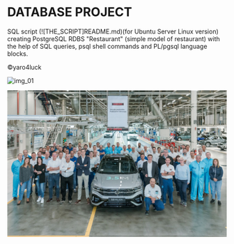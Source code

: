 # DATABASE PROJECT
SQL script (![THE_SCRIPT]README.md)(for Ubuntu Server Linux version) creating PostgreSQL RDBS "Restaurant" (simple model of restaurant) with the help of SQL queries, psql shell commands and PL/pgsql language blocks.

:copyright:yaro4luck

![img_01](https://user-images.githubusercontent.com/112153257/199541707-1adae83a-de3a-44e7-8fe2-ad6ef0a60621.jpg)

![new_img](img_001.jpg)
